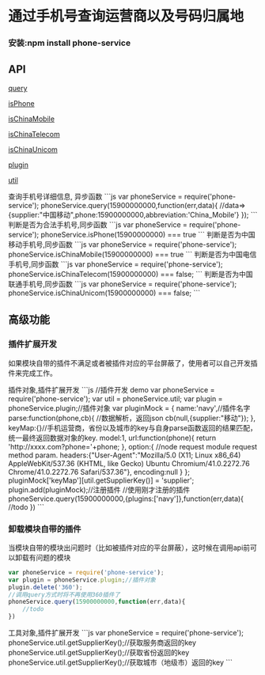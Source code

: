 # 通过手机号查询运营商以及号码归属地

### 安装:npm install phone-service

## API

[query](#query)


[isPhone](#isPhone)


[isChinaMobile](#isChinaMobile)


[isChinaTelecom](#isChinaTelecom)


[isChinaUnicom](#isChinaUnicom)

[plugin](#plugin)

[util](#util)

<a name="query" />
查询手机号详细信息, 异步函数
```js
var phoneService = require('phone-service');
phoneService.query(15900000000,function(err,data){
	//data=>{supplier:"中国移动",phone:15900000000,abbreviation:'China_Mobile'}
});
```

<a name="isPhone" />
判断是否为合法手机号,同步函数
```js
var phoneService = require('phone-service');
phoneService.isPhone(15900000000) === true
```

<a name="isChinaMobile" />
判断是否为中国移动手机号,同步函数
```js
var phoneService = require('phone-service');
phoneService.isChinaMobile(15900000000) === true
```

<a name="isChinaTelecom" />
判断是否为中国电信手机号,同步函数
```js
var phoneService = require('phone-service');
phoneService.isChinaTelecom(15900000000) === false;
```

<a name="isChinaUnicom" />
判断是否为中国联通手机号,同步函数
```js
var phoneService = require('phone-service');
phoneService.isChinaUnicom(15900000000) === false;
```

## 高级功能

### 插件扩展开发

如果模块自带的插件不满足或者被插件对应的平台屏蔽了，使用者可以自己开发插件来完成工作。

<a name="plugin" />
插件对象,插件扩展开发
```js
//插件开发 demo
var phoneService = require('phone-service');
var util = phoneService.util;
var plugin = phoneService.plugin;//插件对象
var pluginMock = {
	name:'navy',//插件名字
	parse:function(phone,cb){
		//数据解析，返回json
		cb(null,{supplier:"移动"});
	},
	keyMap:{}//手机运营商，省份以及城市的key与自身parse函数返回的结果匹配，统一最终返回数据对象的key.
	model:1,
	url:function(phone){
		return 'http://xxxx.com?phone='+phone;
	},
	option:{
		//node request module request method param.
		headers:{"User-Agent":"Mozilla/5.0 (X11; Linux x86_64) AppleWebKit/537.36 (KHTML, like Gecko) Ubuntu Chromium/41.0.2272.76 Chrome/41.0.2272.76 Safari/537.36"},
		encoding:null
	}
};
pluginMock['keyMap'][util.getSupplierKey()] = 'supplier';
plugin.add(pluginMock);//注册插件
//使用刚才注册的插件
phoneService.query(15900000000,{plugins:['navy']},function(err,data){
	//todo
})
```

### 卸载模块自带的插件

当模块自带的模块出问题时（比如被插件对应的平台屏蔽），这时候在调用api前可以卸载有问题的模块

```js
var phoneService = require('phone-service');
var plugin = phoneService.plugin;//插件对象
plugin.delete('360');
//调用query方式时将不再使用360插件了
phoneService.query(15900000000,function(err,data){
	//todo
})
```

<a name="util" />
工具对象,插件扩展开发
```js
var phoneService = require('phone-service');
phoneService.util.getSupplierKey();//获取服务商返回的key
phoneService.util.getSupplierKey();//获取省份返回的key
phoneService.util.getSupplierKey();//获取城市（地级市）返回的key
```